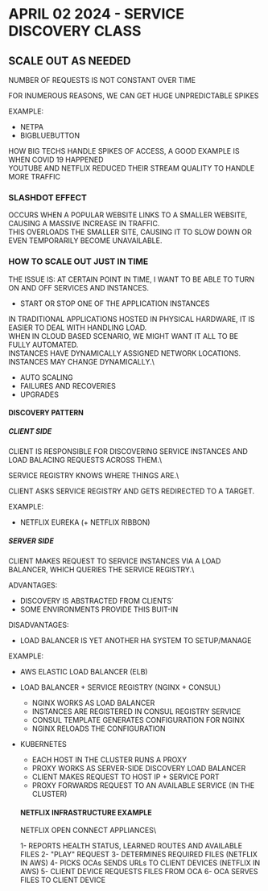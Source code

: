 # APRIL 02 2024 - SERVICE DISCOVERY CLASS

## SCALE OUT AS NEEDED

NUMBER OF REQUESTS IS NOT CONSTANT OVER TIME

FOR INUMEROUS REASONS, WE CAN GET HUGE UNPREDICTABLE SPIKES

EXAMPLE:

- NETPA
- BIGBLUEBUTTON

HOW BIG TECHS HANDLE SPIKES OF ACCESS, A GOOD EXAMPLE IS WHEN COVID 19 HAPPENED\
YOUTUBE AND NETFLIX REDUCED THEIR STREAM QUALITY TO HANDLE MORE TRAFFIC

### SLASHDOT EFFECT

OCCURS WHEN A POPULAR WEBSITE LINKS TO A SMALLER WEBSITE, CAUSING A MASSIVE INCREASE IN TRAFFIC.\
THIS OVERLOADS THE SMALLER SITE, CAUSING IT TO SLOW DOWN OR EVEN TEMPORARILY BECOME UNAVAILABLE.

### HOW TO SCALE OUT JUST IN TIME

THE ISSUE IS: AT CERTAIN POINT IN TIME, I WANT TO BE ABLE TO TURN ON AND OFF SERVICES AND INSTANCES.

- START OR STOP ONE OF THE APPLICATION INSTANCES

IN TRADITIONAL APPLICATIONS HOSTED IN PHYSICAL HARDWARE, IT IS EASIER TO DEAL WITH HANDLING LOAD.\
WHEN IN CLOUD BASED SCENARIO, WE MIGHT WANT IT ALL TO BE FULLY AUTOMATED.\
INSTANCES HAVE DYNAMICALLY ASSIGNED NETWORK LOCATIONS.\
INSTANCES MAY CHANGE DYNAMICALLY.\

- AUTO SCALING
- FAILURES AND RECOVERIES
- UPGRADES

#### DISCOVERY PATTERN

##### CLIENT SIDE 

CLIENT IS RESPONSIBLE FOR DISCOVERING SERVICE INSTANCES AND LOAD BALACING REQUESTS ACROSS THEM.\

SERVICE REGISTRY KNOWS WHERE THINGS ARE.\

CLIENT ASKS SERVICE REGISTRY AND GETS REDIRECTED TO A TARGET.

EXAMPLE:

- NETFLIX EUREKA (+ NETFLIX RIBBON)

##### SERVER SIDE 

CLIENT MAKES REQUEST TO SERVICE INSTANCES VIA A LOAD BALANCER, WHICH QUERIES THE SERVICE REGISTRY.\

ADVANTAGES:

- DISCOVERY IS ABSTRACTED FROM CLIENTS´
- SOME ENVIRONMENTS PROVIDE THIS BUIT-IN


DISADVANTAGES:

- LOAD BALANCER IS YET ANOTHER HA SYSTEM TO SETUP/MANAGE

EXAMPLE:

- AWS ELASTIC LOAD BALANCER (ELB)
- LOAD BALANCER + SERVICE REGISTRY (NGINX + CONSUL)
  - NGINX WORKS AS LOAD BALANCER
  - INSTANCES ARE REGISTERED IN CONSUL REGISTRY SERVICE
  - CONSUL TEMPLATE GENERATES CONFIGURATION FOR NGINX
  - NGINX RELOADS THE CONFIGURATION
- KUBERNETES
  - EACH HOST IN THE CLUSTER RUNS A PROXY
  - PROXY WORKS AS SERVER-SIDE DISCOVERY LOAD BALANCER
  - CLIENT MAKES REQUEST TO HOST IP + SERVICE PORT
  - PROXY FORWARDS REQUEST TO AN AVAILABLE SERVICE (IN THE CLUSTER)

  #### NETFLIX INFRASTRUCTURE EXAMPLE

  NETFLIX OPEN CONNECT APPLIANCES\

  1- REPORTS HEALTH STATUS, LEARNED ROUTES AND AVAILABLE FILES
  2- "PLAY" REQUEST
  3- DETERMINES REQUIRED FILES (NETFLIX IN AWS)
  4- PICKS OCAs SENDS URLs TO CLIENT DEVICES (NETFLIX IN AWS)
  5- CLIENT DEVICE REQUESTS FILES FROM OCA
  6- OCA SERVES FILES TO CLIENT DEVICE
